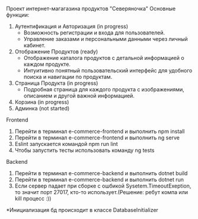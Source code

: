 Проект интернет-магагазина продуктов "Северяночка"
Основные функции:
1. Аутентификация и Авторизация (in progress)
   - Возможность регистрации и входа для пользователей.
   - Управление заказами и персональными данными через личный кабинет.
2. Отображение Продуктов (ready)
   - Отображение каталога продуктов с детальной информацией о каждом продукте.
   - Интуитивно понятный пользовательский интерфейс для удобного поиска и навигации по продуктам.
3. Страница Продукта (in progress)
   - Подробная страница для каждого продукта с изображениями, описанием и другой важной информацией.
4. Корзина (in progress)
5. Админка (not started)

Frontend

1. Перейти в терминал e-commerce-frontend и выполнить npm install
2. Перейти в терминал e-commerce-frontend и выполнить ng serve
3. Eslint запускается командой npm run lint
4. Чтобы запустить тесты использовать команду ng tests

Backend

1. Перейти в терминал e-commerce-backend и выполнить dotnet build
2. Перейти в терминал e-commerce-backend и выполнить dotnet run
3. Если сервер падает при сборке с ошбикой Sysetem.TimeoutExeption, то значит порт 27017, кто-то использует.(Решение: ребут компа или kill процесс :))

*Инициализация бд происходит в классе DatabaseInitializer
